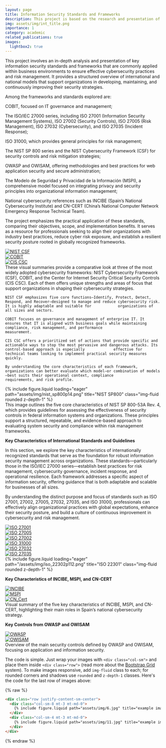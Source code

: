 ```yaml
---
layout: page
title: Information Security Standards and Frameworks
description: This project is based on the research and presentation of the most relevant information security frameworks and policies applied within a business environment. It highlights essential standards such as NIST, ISO/IEC, and COBIT, offering a structured overview of their roles in managing cyber risks and strengthening organizational security posture.
img: assets/img/int_title.png
importance: 1
category: academic
related_publications: true
images:
  lightbox2: true
---
```


This project involves an in-depth analysis and presentation of key information security standards and frameworks that are commonly applied within business environments to ensure effective cybersecurity practices and risk management. It provides a structured overview of international and national models that support organizations in developing, maintaining, and continuously improving their security strategies.

Among the frameworks and standards explored are:

COBIT, focused on IT governance and management;

The ISO/IEC 27000 series, including ISO 27001 (Information Security Management Systems), ISO 27002 (Security Controls), ISO 27005 (Risk Management), ISO 27032 (Cybersecurity), and ISO 27035 (Incident Response);

ISO 31000, which provides general principles for risk management;

The NIST SP 800 series and the NIST Cybersecurity Framework (CSF) for security controls and risk mitigation strategies;

OWASP and OWISAM, offering methodologies and best practices for web application security and secure administration;

The Modelo de Seguridad y Privacidad de la Información (MSPI), a comprehensive model focused on integrating privacy and security principles into organizational information management;

National cybersecurity references such as INCIBE (Spain’s National Cybersecurity Institute) and CN-CERT (China’s National Computer Network Emergency Response Technical Team).

The project emphasizes the practical application of these standards, comparing their objectives, scope, and implementation benefits. It serves as a resource for professionals seeking to align their organizations with industry best practices, reduce cyber risk exposure, and establish a resilient security posture rooted in globally recognized frameworks.

<div class="row text-center">
  <div class="col-sm mt-3 mt-md-0">
    <a href="/assets/img/nistp11.png" data-lightbox="standards1" data-title="NIST CSF">
      <img src="/assets/img/nistp11.png" alt="NIST CSF" class="img-fluid rounded z-depth-1" />
    </a>
  </div>
  <div class="col-sm mt-3 mt-md-0">
    <a href="/assets/img/cobitp12.png" data-lightbox="standards1" data-title="COBIT">
      <img src="/assets/img/cobitp12.png" alt="COBIT" class="img-fluid rounded z-depth-1" />
    </a>
  </div>
  <div class="col-sm mt-3 mt-md-0">
    <a href="/assets/img/cis_cscp13.png" data-lightbox="standards1" data-title="CIS CSC">
      <img src="/assets/img/cis_cscp13.png" alt="CIS CSC" class="img-fluid rounded z-depth-1" />
    </a>
  </div>
</div>

<div class="caption">
    These visual summaries provide a comparative look at three of the most widely adopted cybersecurity frameworks: NIST Cybersecurity Framework (CSF), COBIT, and the Center for Internet       Security Critical Security Controls (CIS CSC). Each of them offers unique strengths and areas of focus that support organizations in shaping their cybersecurity strategies.

    NIST CSF emphasizes five core functions—Identify, Protect, Detect, Respond, and Recover—designed to manage and reduce cybersecurity risk. It is highly adaptable and suitable for            organizations of all sizes and sectors.

    COBIT focuses on governance and management of enterprise IT. It ensures that IT is aligned with business goals while maintaining compliance, risk management, and performance                measurement.

    CIS CSC offers a prioritized set of actions that provide specific and actionable ways to stop the most pervasive and dangerous attacks. Its control-based approach is especially             effective for technical teams looking to implement practical security measures quickly.

    By understanding the core characteristics of each framework, organizations can better evaluate which model—or combination of models—best suits their operational context, compliance         requirements, and risk profile.
</div>

<div class="row">
    <div class="col-sm mt-3 mt-md-0">
        {% include figure.liquid loading="eager" path="assets/img/nist_sp800p14.png" title="NIST SP800" class="img-fluid rounded z-depth-1" %}
    </div>
</div>
<div class="caption">
    This image outlines the five core characteristics of NIST SP 800-53A Rev. 4, which provides guidelines for assessing the effectiveness of security controls in federal information           systems and organizations. These principles support a structured, repeatable, and evidence-based approach to evaluating system security and compliance within risk management frameworks.
</div>

 <strong>Key Characteristics of International Standards and Guidelines</strong>

In this section, we explore the key characteristics of internationally recognized standards that serve as the foundation for robust information security management across organizations. These standards—particularly those in the ISO/IEC 27000 series—establish best practices for risk management, cybersecurity governance, incident response, and operational resilience. Each framework addresses a specific aspect of information security, offering guidance that is both adaptable and scalable for businesses of all sizes.

By understanding the distinct purpose and focus of standards such as ISO 27001, 27002, 27005, 27032, 27035, and ISO 31000, professionals can effectively align organizational practices with global expectations, enhance their security posture, and build a culture of continuous improvement in cybersecurity and risk management.

<div class="row mt-4">
    <div class="col-sm mt-3 mt-md-0">
        <a href="/assets/img/iso_27001p16.png" data-lightbox="iso-standards" data-title="ISO 27001">
            <img src="/assets/img/iso_27001p16.png" alt="ISO 27001" class="img-fluid rounded z-depth-1" />
        </a>
    </div>
    <div class="col-sm mt-3 mt-md-0">
        <a href="/assets/img/iso_27005p17.png" data-lightbox="iso-standards" data-title="ISO 27005">
            <img src="/assets/img/iso_27005p17.png" alt="ISO 27005" class="img-fluid rounded z-depth-1" />
        </a>
    </div>
</div>
<div class="row mt-4">
    <div class="col-sm mt-3 mt-md-0">
        <a href="/assets/img/iso_27002p18.png" data-lightbox="iso-standards" data-title="ISO 27002">
            <img src="/assets/img/iso_27002p18.png" alt="ISO 27002" class="img-fluid rounded z-depth-1" />
        </a>
    </div>
    <div class="col-sm mt-3 mt-md-0">
        <a href="/assets/img/iso_31000p19.png" data-lightbox="iso-standards" data-title="ISO 31000">
            <img src="/assets/img/iso_31000p19.png" alt="ISO 31000" class="img-fluid rounded z-depth-1" />
        </a>
    </div>
</div>
<div class="row mt-4">
    <div class="col-sm mt-3 mt-md-0">
        <a href="/assets/img/iso_27032p110.png" data-lightbox="iso-standards" data-title="ISO 27032">
            <img src="/assets/img/iso_27032p110.png" alt="ISO 27032" class="img-fluid rounded z-depth-1" />
        </a>
    </div>
    <div class="col-sm mt-3 mt-md-0">
        <a href="/assets/img/iso_27035p111.png" data-lightbox="iso-standards" data-title="ISO 27035">
            <img src="/assets/img/iso_27035p111.png" alt="ISO 27035" class="img-fluid rounded z-depth-1" />
        </a>
    </div>
</div>

<div class="row">
    <div class="col-sm mt-3 mt-md-0">
        {% include figure.liquid loading="eager" path="/assets/img/iso_22302p112.png" title="ISO 22301" class="img-fluid rounded z-depth-1" %}
    </div>
</div>

<strong>Key Characteristics of INCIBE, MSPI, and CN-CERT</strong>

<div class="row text-center">
  <div class="col-sm mt-3 mt-md-0">
    <a href="/assets/img/incibep114.png" data-lightbox="standards2" data-title="INCIBE">
      <img src="/assets/img/incibep114.png" alt="INCIBE" class="img-fluid rounded z-depth-1" />
    </a>
  </div>
  <div class="col-sm mt-3 mt-md-0">
    <a href="/assets/img/mspip115.png" data-lightbox="standards2" data-title="MSPI">
      <img src="/assets/img/mspip115.png" alt="MSPI" class="img-fluid rounded z-depth-1" />
    </a>
  </div>
  <div class="col-sm mt-3 mt-md-0">
    <a href="/assets/img/cn_certp16.png" data-lightbox="standards2" data-title="CN_Cert">
      <img src="/assets/img/cn_certp16.png" alt="CN_Cert" class="img-fluid rounded z-depth-1" />
    </a>
  </div>
</div>
<div class="caption">
   Visual summary of the five key characteristics of INCIBE, MSPI, and CN-CERT, highlighting their main roles in Spain’s national cybersecurity strategy.
</div>

<strong>Key Controls from OWASP and OWISAM</strong>

<div class="row text-center">
  <div class="col-sm mt-3 mt-md-0">
    <a href="/assets/img/owaspp118.png" data-lightbox="standards3" data-title="OWASP">
      <img src="/assets/img/owaspp118.png" alt="OWASP" class="img-fluid rounded z-depth-1" />
    </a>
  </div>
  <div class="col-sm mt-3 mt-md-0">
    <a href="/assets/img/owisamp119.png" data-lightbox="standards3" data-title="OWISAM">
      <img src="/assets/img/owisamp119.png" alt="OWISAM" class="img-fluid rounded z-depth-1" />
    </a>
  </div>
</div>
<div class="caption">
   Overview of the main security controls defined by OWASP and OWISAM, focusing on application and information security.
</div>

The code is simple.
Just wrap your images with `<div class="col-sm">` and place them inside `<div class="row">` (read more about the <a href="https://getbootstrap.com/docs/4.4/layout/grid/">Bootstrap Grid</a> system).
To make images responsive, add `img-fluid` class to each; for rounded corners and shadows use `rounded` and `z-depth-1` classes.
Here's the code for the last row of images above:

{% raw %}

```html
<div class="row justify-content-sm-center">
  <div class="col-sm-8 mt-3 mt-md-0">
    {% include figure.liquid path="assets/img/6.jpg" title="example image" class="img-fluid rounded z-depth-1" %}
  </div>
  <div class="col-sm-4 mt-3 mt-md-0">
    {% include figure.liquid path="assets/img/11.jpg" title="example image" class="img-fluid rounded z-depth-1" %}
  </div>
</div>
```

{% endraw %}
